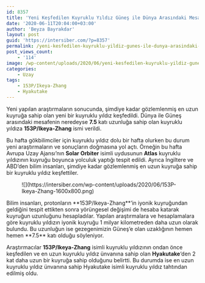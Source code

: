 ```yaml
---
id: 8357
title: 'Yeni Keşfedilen Kuyruklu Yıldız Güneş ile Dünya Arasındaki Mesafenin 7.5 Katı Uzunluğunda'
date: '2020-06-11T20:04:00+03:00'
author: 'Beyza Bayrakdar'
layout: post
guid: 'https://intersiber.com/?p=8357'
permalink: /yeni-kesfedilen-kuyruklu-yildiz-gunes-ile-dunya-arasindaki-mesafenin-7-5-kati-uzunlugunda/
post_views_count:
    - '114'
image: /wp-content/uploads/2020/06/yeni-kesfedilen-kuyruklu-yildiz-gunes-ile-dunya-arasindaki-mesafenin-7-5-kati-uzunlugunda.jpg
categories:
    - Uzay
tags:
    - 153P/Ikeya-Zhang
    - Hyakutake
---
```


Yeni yapılan araştırmaların sonucunda, şimdiye kadar gözlemlenmiş en uzun kuyruğa sahip olan yeni bir kuyruklu yıldız keşfedildi. Dünya ile Güneş arasındaki mesafenin neredeyse **7.5** katı uzunluğa sahip olan kuyruklu yıldıza **153P/Ikeya-Zhang** ismi verildi.

Bu hafta gökbilimciler için kuyruklu yıldız dolu bir hafta olurken bu durum yeni araştırmaların ve sonuçların doğmasına yol açtı. Örneğin bu hafta Avrupa Uzay Ajansı’nın **Solar Orbiter** isimli uydusunun **Atlas** kuyruklu yıldızının kuyruğu boyunca yolculuk yaptığı tespit edildi. Ayrıca İngiltere ve ABD’den bilim insanları, şimdiye kadar gözlemlenmiş en uzun kuyruğa sahip bir kuyruklu yıldız keşfettiler.

<figure class="wp-block-image size-large">![](https://intersiber.com/wp-content/uploads/2020/06/153P-Ikeya-Zhang-1600x800.png)</figure>Bilim insanları, protonların **153P/Ikeya-Zhang**’in iyonik kuyruğundan geldiğini tespit ettikten sonra yörüngesel değişimi de hesaba katarak kuyruğun uzunluğunu hesapladılar. Yapılan araştırmalara ve hesaplamalara göre kuyruklu yıldızın iyonik kuyruğu 1 milyar kilometreden daha uzun olarak bulundu. Bu uzunluğun ise gezegenimizin Güneş’e olan uzaklığının hemen hemen **7.5** katı olduğu söyleniyor.

Araştırmacılar **153P/Ikeya-Zhang** isimli kuyruklu yıldızının ondan önce keşfedilen ve en uzun kuyruklu yıldız ünvanına sahip olan **Hyakutake**‘den 2 kat daha uzun bir kuyruğa sahip olduğunu belirtti. Bu durumda ise en uzun kuyruklu yıldız ünvanına sahip Hyakutake isimli kuyruklu yıldız tahtından edilmiş oldu.